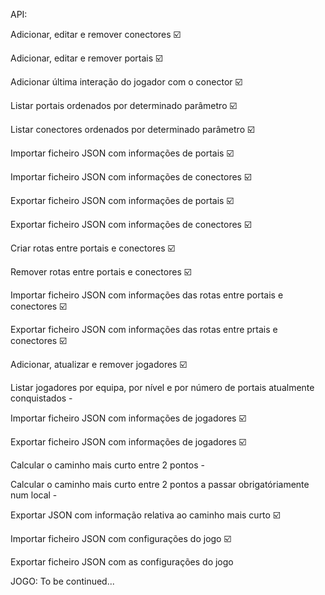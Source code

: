 API:

Adicionar, editar e remover conectores ☑️

Adicionar, editar e remover portais ☑️

Adicionar última interação do jogador com o conector ☑️

Listar portais ordenados por determinado parâmetro ☑️

Listar conectores ordenados por determinado parâmetro ☑️ 

Importar ficheiro JSON com informações de portais ☑️

Importar ficheiro JSON com informações de conectores ☑️

Exportar ficheiro JSON com informações de portais ☑️

Exportar ficheiro JSON com informações de conectores ☑️

Criar rotas entre portais e conectores ☑️

Remover rotas entre portais e conectores ☑️

Importar ficheiro JSON com informações das rotas entre portais e conectores ☑️

Exportar ficheiro JSON com informações das rotas entre prtais e conectores ☑️

Adicionar, atualizar e remover jogadores ☑️ 

Listar jogadores por equipa, por nível e por número de portais atualmente conquistados -

Importar ficheiro JSON com informações de jogadores ☑️

Exportar ficheiro JSON com informações de jogadores ☑️

Calcular o caminho mais curto entre 2 pontos -

Calcular o caminho mais curto entre 2 pontos a passar obrigatóriamente num local -

Exportar JSON com informação relativa ao caminho mais curto ☑️

Importar ficheiro JSON com configurações do jogo ☑️

Exportar ficheiro JSON com as configurações do jogo


JOGO:
To be continued...
